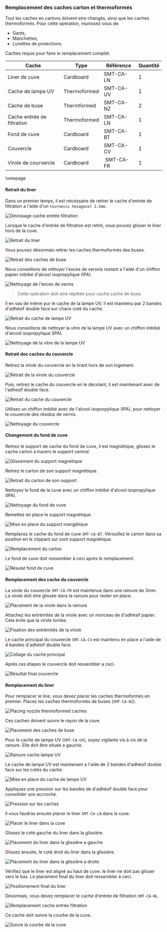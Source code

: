 ### Remplacement des caches carton et thermoformés

Tout les caches en cartons doivent etre changés, ainsi que les caches thermoformés.
Pour cette opération, munissez vous de:

- Gants,
- Manchettes,
- Lunettes de protections.

Caches requis pour faire le remplacement complet:

| Cache | Type | Référence | Quantité |
| --- | --- | --- | --- |
| Liner de cuve | Cardboard | SMT-CA-LN | 1 |
| Cache de lampe UV | Thermoformed | SMT-CA-UV | 1 |
| Cache de buse | Thermformed | SMT-CA-NZ | 2 |
| Cache entrée de filtration | Thermoformed | SMT-CA-LN | 1 |
| Fond de cuve | Cardboard | SMT-CA-BT | 1 |
| Couvercle | Cardboard | SMT-CA-CV | 1 |
| Virole de courvercle | Cardboard | SMT-CA-FR | 1 |

\newpage

#### Retrait du liner

Dans un premier temps, il est nécéssaire de retirer le cache d'entrée de filtration a l'aide d'un `tournevis hexagonal 2.5mm`.

![Dévissage cache entrée filtration](unscrew_filtration_inlet_cache.png)

Lorsque le cache d'entrée de filtration est retiré, vous pouvez glisser le liner hors de la cuve.

![Retrait du liner](slide_out_liner.png)

Vous pouvez désormais retirer les caches thermoformés des buses.

![Retrait des caches de buse](remove_high_nozzle_cache.png).

Nous conseillons de néttoyer l'exces de versnis restant a l'aide d'un chiffon papier imbibé d'alcool isopropylique (IPA).

![Nettoyage de l'exces de vernis](clean_high_nozzle_cacheholder.png)

> Cette opération doit etre répétée pour cache cache de buse.

Il en vas de même pur le cache de la lampe UV, il est maintenu par 2 bandes d'adhésif double face sur chace coté du cache.

![Retrait du cache de lampe UV](remove_uvlamp_cache.png)

Nous conseillons de nettoyer la vitre de la lampe UV avec un chiffon imbibé d'alcool isopropylique (IPA).

![Nettoyage de la vitre de la lampe UV](cleaning_uvlamp_glass.png)

#### Retrait des caches du couvercle

Retirez la virole du couvercle en la tirant hors de son logement.

![Retrait de la virole du couvercle](remove_ferrule.png)

Puis, retirez le cache du couvercle en le décolant, il est maintenant avec de l'adhesif double face.

![Retrait du cache du couvercle](remove_cover.png)

Utilisez un chiffon imbibé avec de l'alcool isoporpylique (IPA), pour nettoyer le couvercle des résidus de vernis.

![Nettoyage du couvercle](clean_cover.png)

#### Changement du fond de cuve

Retirez le support de cache du fond de cuve, il est magnétique, glissez le cache carton a travers le support central.

![Glissement du support magnétique](slide_out_magnetic_bottom.png)

Retirez le carton de son support magnétique.

![Retrait du carton de son support](remove_coardboard_from_support.png)

Nettoyez le fond de la cuve avec un chiffon imbibé d'alcool isopropylique (IPA).

![Nettoyage du fond de cuve](clean_cuve_bottom.png)

Remettez en place le support magnétique.

![Mise en place du support mangétique](place_magnetic_support.png)

Remplacez le cache du fond de cuve `SMT-CA-BT`. Vérouillez le carton dans sa position en le clippant sur sont support magnétique.

![Remplacement du carton](place_bottom_cardboard.png)

Le fond de cuve doit ressembler à ceci après le remplacement.

![Résulat fond de cuve](cuve_bottom_end_result.png)

#### Remplacement des cache du couvercle

La virole du couvercle `SMT-CA-FR` est maintenue dans une rainure de 3mm. La virole doit etre glissée dans la rainure pour rester en place.

![Placement de la virole dans la rainure](slide_cover_ferrule.png)

Attachez les extrémités de la virole avec un morceau de d'adhésif papier. Cela évite que la virole tombe.

![Fixation des extrémités de la virole](attach_ferrule_ends.png)

Le cache principal du couvercle `SMT-CA-CV` est maintenu en place a l'aide de 4 bandes d'adhésif double face.

![Collage du cache principal](place_cover_cache.png)

Après ces étapes le couvercle doit ressembler a ceci.

![Résultat final couvercle](cover_end_result.png)

#### Remplacement du liner

Pour remplacer le line, vous devez placer les caches thermoformés en premier.
Placez les caches thermoformés de buses (`SMT-CA-NZ`).

![Placing nozzle thermoformed caches](place_nozzle_caches.png)

Ces caches doivent suivre le rayon de la cuve.

![Placement des caches de buse](placed_nozzle_caches.png)

Pour le cache de lampe UV (`SMT-CA-UV`), soyez vigilants vis à vis de la rainure. Elle doit être située a gauche.

![Rainure cache lampe UV](uvlamp_slot_side.png)

Le cache de lampe UV est maintenant a l'aide de 2 bandes d'adhésif double face sur les cotés du cache.

![Mise en place du cache de lampe UV](place_uvlamp_cache.png)

Appliquez une pression sur les bandes de d'adhésif double face pour consolider son accroche.

![Pression sur les caches](pressure_uvlamp_cache.png)

Il vous faudras ensuite placer le liner `SMT-CA-LN` dans la cuve.

![Placer le liner dans la cuve](place_liner.png)

Glissez le coté gauche du liner dans la glissière.

![Placement du liner dans la glissière a gauche](slide_liner_left.png)

Glissez ensuite, le coté droit du liner dans la glissière.

![Placement du liner dans la glissière a droite](slide_liner_right.png)

Vérifiez que le liner est aligné au haut de cuve. le liner ne doit pas glisser vers le bas.
Le placement final du liner doit ressembler à ceci.

![Positionement final du liner](liner_final_placement.png)

Désormais, vous devez remplacer le cache d'entrée de filtration `SMT-CA-NL`.

![Remplacement cache entrée filtration](place_filtration_inlet_cache.png)

Ce cache doit suivre la courbe de la cuve.

![Suivre la courbe de la cuve](filtration_inlet_curve.png)
